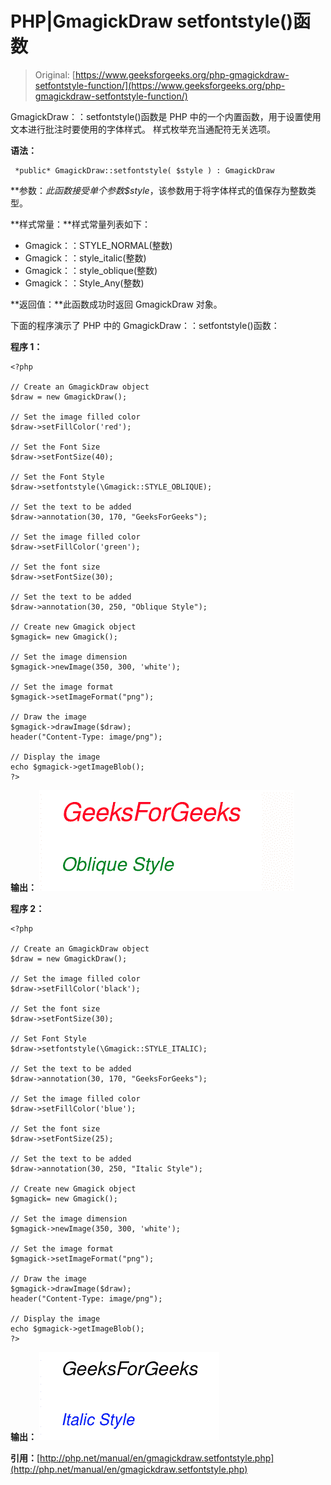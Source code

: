 # PHP|GmagickDraw setfontstyle()函数

> Original: [https://www.geeksforgeeks.org/php-gmagickdraw-setfontstyle-function/](https://www.geeksforgeeks.org/php-gmagickdraw-setfontstyle-function/)

GmagickDraw：：setfontstyle()函数是 PHP 中的一个内置函数，用于设置使用文本进行批注时要使用的字体样式。 样式枚举充当通配符无关选项。

**语法：**

```
 *public* GmagickDraw::setfontstyle( $style ) : GmagickDraw
```

**参数：**此函数接受单个参数*$style*，该参数用于将字体样式的值保存为整数类型。

**样式常量：**样式常量列表如下：

*   Gmagick：：STYLE_NORMAL(整数)
*   Gmagick：：style_italic(整数)
*   Gmagick：：style_oblique(整数)
*   Gmagick：：Style_Any(整数)

**返回值：**此函数成功时返回 GmagickDraw 对象。

下面的程序演示了 PHP 中的 GmagickDraw：：setfontstyle()函数：

**程序 1：**

```
<?php

// Create an GmagickDraw object
$draw = new GmagickDraw();

// Set the image filled color
$draw->setFillColor('red');

// Set the Font Size
$draw->setFontSize(40);

// Set the Font Style
$draw->setfontstyle(\Gmagick::STYLE_OBLIQUE);

// Set the text to be added
$draw->annotation(30, 170, "GeeksForGeeks");

// Set the image filled color
$draw->setFillColor('green');

// Set the font size
$draw->setFontSize(30);

// Set the text to be added
$draw->annotation(30, 250, "Oblique Style");

// Create new Gmagick object     
$gmagick= new Gmagick();

// Set the image dimension
$gmagick->newImage(350, 300, 'white');

// Set the image format
$gmagick->setImageFormat("png");

// Draw the image
$gmagick->drawImage($draw);
header("Content-Type: image/png");

// Display the image
echo $gmagick->getImageBlob();
?>
```

**输出：**
![setFontStyle](img/3b2eabe7a4ab548b715f12ad85a2a358.png)

**程序 2：**

```
<?php

// Create an GmagickDraw object
$draw = new GmagickDraw();

// Set the image filled color
$draw->setFillColor('black');

// Set the font size
$draw->setFontSize(30);

// Set Font Style
$draw->setfontstyle(\Gmagick::STYLE_ITALIC);

// Set the text to be added
$draw->annotation(30, 170, "GeeksForGeeks");

// Set the image filled color
$draw->setFillColor('blue');

// Set the font size
$draw->setFontSize(25);

// Set the text to be added
$draw->annotation(30, 250, "Italic Style");

// Create new Gmagick object     
$gmagick= new Gmagick();

// Set the image dimension
$gmagick->newImage(350, 300, 'white');

// Set the image format
$gmagick->setImageFormat("png");

// Draw the image
$gmagick->drawImage($draw);
header("Content-Type: image/png");

// Display the image
echo $gmagick->getImageBlob();
?>
```

**输出：**
![setFontStyle](img/2559125a26630a29a4dca6a670f42898.png)

**引用：**[http://php.net/manual/en/gmagickdraw.setfontstyle.php](http://php.net/manual/en/gmagickdraw.setfontstyle.php)